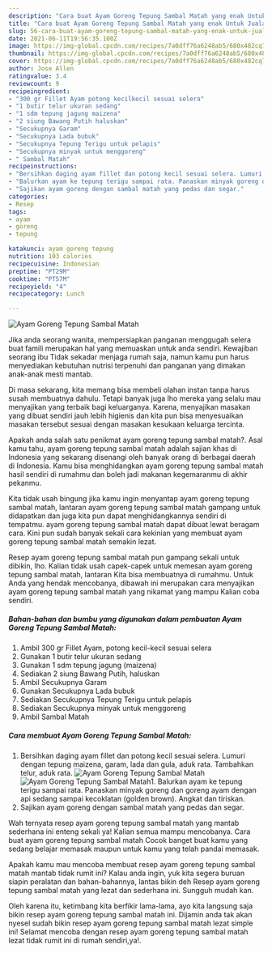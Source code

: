 ```yaml
---
description: "Cara buat Ayam Goreng Tepung Sambal Matah yang enak Untuk Jualan"
title: "Cara buat Ayam Goreng Tepung Sambal Matah yang enak Untuk Jualan"
slug: 56-cara-buat-ayam-goreng-tepung-sambal-matah-yang-enak-untuk-jualan
date: 2021-06-11T19:56:35.100Z
image: https://img-global.cpcdn.com/recipes/7a0dff76a6248ab5/680x482cq70/ayam-goreng-tepung-sambal-matah-foto-resep-utama.jpg
thumbnail: https://img-global.cpcdn.com/recipes/7a0dff76a6248ab5/680x482cq70/ayam-goreng-tepung-sambal-matah-foto-resep-utama.jpg
cover: https://img-global.cpcdn.com/recipes/7a0dff76a6248ab5/680x482cq70/ayam-goreng-tepung-sambal-matah-foto-resep-utama.jpg
author: Jose Allen
ratingvalue: 3.4
reviewcount: 9
recipeingredient:
- "300 gr Fillet Ayam potong kecilkecil sesuai selera"
- "1 butir telur ukuran sedang"
- "1 sdm tepung jagung maizena"
- "2 siung Bawang Putih haluskan"
- "Secukupnya Garam"
- "Secukupnya Lada bubuk"
- "Secukupnya Tepung Terigu untuk pelapis"
- "Secukupnya minyak untuk menggoreng"
- " Sambal Matah"
recipeinstructions:
- "Bersihkan daging ayam fillet dan potong kecil sesuai selera. Lumuri dengan tepung maizena, garam, lada dan gula, aduk rata. Tambahkan telur, aduk rata."
- "Balurkan ayam ke tepung terigu sampai rata. Panaskan minyak goreng dan goreng ayam dengan api sedang sampai kecoklatan (golden brown). Angkat dan tiriskan."
- "Sajikan ayam goreng dengan sambal matah yang pedas dan segar."
categories:
- Resep
tags:
- ayam
- goreng
- tepung

katakunci: ayam goreng tepung 
nutrition: 103 calories
recipecuisine: Indonesian
preptime: "PT29M"
cooktime: "PT57M"
recipeyield: "4"
recipecategory: Lunch

---
```



![Ayam Goreng Tepung Sambal Matah](https://img-global.cpcdn.com/recipes/7a0dff76a6248ab5/680x482cq70/ayam-goreng-tepung-sambal-matah-foto-resep-utama.jpg)

Jika anda seorang wanita, mempersiapkan panganan menggugah selera buat famili merupakan hal yang memuaskan untuk anda sendiri. Kewajiban seorang ibu Tidak sekadar menjaga rumah saja, namun kamu pun harus menyediakan kebutuhan nutrisi terpenuhi dan panganan yang dimakan anak-anak mesti mantab.

Di masa  sekarang, kita memang bisa membeli olahan instan tanpa harus susah membuatnya dahulu. Tetapi banyak juga lho mereka yang selalu mau menyajikan yang terbaik bagi keluarganya. Karena, menyajikan masakan yang dibuat sendiri jauh lebih higienis dan kita pun bisa menyesuaikan masakan tersebut sesuai dengan masakan kesukaan keluarga tercinta. 



Apakah anda salah satu penikmat ayam goreng tepung sambal matah?. Asal kamu tahu, ayam goreng tepung sambal matah adalah sajian khas di Indonesia yang sekarang disenangi oleh banyak orang di berbagai daerah di Indonesia. Kamu bisa menghidangkan ayam goreng tepung sambal matah hasil sendiri di rumahmu dan boleh jadi makanan kegemaranmu di akhir pekanmu.

Kita tidak usah bingung jika kamu ingin menyantap ayam goreng tepung sambal matah, lantaran ayam goreng tepung sambal matah gampang untuk didapatkan dan juga kita pun dapat menghidangkannya sendiri di tempatmu. ayam goreng tepung sambal matah dapat dibuat lewat beragam cara. Kini pun sudah banyak sekali cara kekinian yang membuat ayam goreng tepung sambal matah semakin lezat.

Resep ayam goreng tepung sambal matah pun gampang sekali untuk dibikin, lho. Kalian tidak usah capek-capek untuk memesan ayam goreng tepung sambal matah, lantaran Kita bisa membuatnya di rumahmu. Untuk Anda yang hendak mencobanya, dibawah ini merupakan cara menyajikan ayam goreng tepung sambal matah yang nikamat yang mampu Kalian coba sendiri.

<!--inarticleads1-->

##### Bahan-bahan dan bumbu yang digunakan dalam pembuatan Ayam Goreng Tepung Sambal Matah:

1. Ambil 300 gr Fillet Ayam, potong kecil-kecil sesuai selera
1. Gunakan 1 butir telur ukuran sedang
1. Gunakan 1 sdm tepung jagung (maizena)
1. Sediakan 2 siung Bawang Putih, haluskan
1. Ambil Secukupnya Garam
1. Gunakan Secukupnya Lada bubuk
1. Sediakan Secukupnya Tepung Terigu untuk pelapis
1. Sediakan Secukupnya minyak untuk menggoreng
1. Ambil  Sambal Matah




<!--inarticleads2-->

##### Cara membuat Ayam Goreng Tepung Sambal Matah:

1. Bersihkan daging ayam fillet dan potong kecil sesuai selera. Lumuri dengan tepung maizena, garam, lada dan gula, aduk rata. Tambahkan telur, aduk rata.
<img src="https://img-global.cpcdn.com/steps/f81fe3aec35f58d8/160x128cq70/ayam-goreng-tepung-sambal-matah-langkah-memasak-1-foto.jpg" alt="Ayam Goreng Tepung Sambal Matah"><img src="https://img-global.cpcdn.com/steps/bac879d861521cf6/160x128cq70/ayam-goreng-tepung-sambal-matah-langkah-memasak-1-foto.jpg" alt="Ayam Goreng Tepung Sambal Matah">1. Balurkan ayam ke tepung terigu sampai rata. Panaskan minyak goreng dan goreng ayam dengan api sedang sampai kecoklatan (golden brown). Angkat dan tiriskan.
1. Sajikan ayam goreng dengan sambal matah yang pedas dan segar.




Wah ternyata resep ayam goreng tepung sambal matah yang mantab sederhana ini enteng sekali ya! Kalian semua mampu mencobanya. Cara buat ayam goreng tepung sambal matah Cocok banget buat kamu yang sedang belajar memasak maupun untuk kamu yang telah pandai memasak.

Apakah kamu mau mencoba membuat resep ayam goreng tepung sambal matah mantab tidak rumit ini? Kalau anda ingin, yuk kita segera buruan siapin peralatan dan bahan-bahannya, lantas bikin deh Resep ayam goreng tepung sambal matah yang lezat dan sederhana ini. Sungguh mudah kan. 

Oleh karena itu, ketimbang kita berfikir lama-lama, ayo kita langsung saja bikin resep ayam goreng tepung sambal matah ini. Dijamin anda tak akan nyesel sudah bikin resep ayam goreng tepung sambal matah lezat simple ini! Selamat mencoba dengan resep ayam goreng tepung sambal matah lezat tidak rumit ini di rumah sendiri,ya!.

